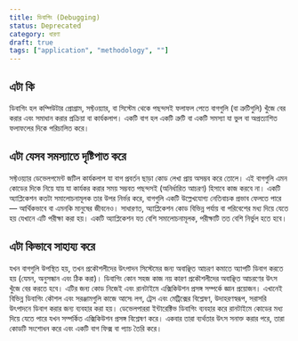 ```yaml
---
title: ডিবাগিং (Debugging)
status: Deprecated
category: ধারণা
draft: true
tags: ["application", "methodology", ""]
---
```


## এটা কি

ডিবাগিং হল কম্পিউটার প্রোগ্রাম, সফ্টওয়্যার, বা সিস্টেম থেকে পছন্দসই ফলাফল পেতে বাগগুলি (বা ত্রুটিগুলি) খুঁজে বের করার এবং সমাধান করার প্রক্রিয়া বা কার্যকলাপ।
একটি বাগ হল একটি ত্রুটি বা একটি সমস্যা যা ভুল বা অপ্রত্যাশিত ফলাফলের দিকে পরিচালিত করে।

## এটা যেসব সমস্যাতে দৃষ্টিপাত করে

সফ্টওয়্যার  ডেভেলপমেন্ট জটিল কার্যকলাপ যা বাগ প্রবর্তন ছাড়া কোড লেখা প্রায় অসম্ভব করে তোলে।
এই বাগগুলি এমন কোডের দিকে নিয়ে যায় যা কার্যকর করার সময় সম্ভবত পছন্দসই (অনির্ধারিত আচরণ) হিসাবে কাজ করবে না।
একটি অ্যাপ্লিকেশন কতটা সমালোচনামূলক তার উপর নির্ভর করে, বাগগুলি একটি উল্লেখযোগ্য নেতিবাচক প্রভাব ফেলতে পারে — আর্থিকভাবে বা এমনকি মানুষের জীবনেও।
সাধারণত, অ্যাপ্লিকেশন কোড বিভিন্ন পর্যায় বা পরিবেশের মধ্য দিয়ে যেতে হয় যেখানে এটি পরীক্ষা করা হয়।
একটি অ্যাপ্লিকেশন যত বেশি সমালোচনামূলক, পরীক্ষাটি তত বেশি নির্ভুল হতে হবে।

## এটা কিভাবে সাহায্য করে

যখন বাগগুলি উপস্থিত হয়, তখন প্রকৌশলীদের  উৎপাদন সিস্টেমের জন্য অবাঞ্ছিত আচরণ কমাতে অ্যাপটি ডিবাগ করতে হয় (যেমন, অনুসন্ধান এবং ঠিক করা)।
ডিবাগিং কোন সহজ কাজ নয় কারণ প্রকৌশলীদের অবাঞ্ছিত আচরণের উৎস খুঁজে বের করতে হবে।
এটির জন্য কোড নিজেই এবং রানটাইমে এক্সিকিউশন প্রসঙ্গ সম্পর্কে জ্ঞান প্রয়োজন।
এখানেই বিভিন্ন ডিবাগিং কৌশল এবং সরঞ্জামগুলি কাজে আসে৷
লগ, ট্রেস এবং মেট্রিক্সের বিশ্লেষণ, উদাহরণস্বরূপ, সরাসরি উৎপাদনে ডিবাগ করার জন্য ব্যবহার করা হয়।
ডেভেলপাররা ইন্টারেক্টিভ ডিবাগিং ব্যবহার করে রানটাইমে কোডের মধ্য দিয়ে যেতে পারে যখন সম্পর্কিত এক্সিকিউশন প্রসঙ্গ বিশ্লেষণ করে।
একবার তারা ব্যর্থতার উৎস সনাক্ত করার পরে, তারা কোডটি সংশোধন করে এবং একটি বাগ ফিক্স বা প্যাচ তৈরি করে।